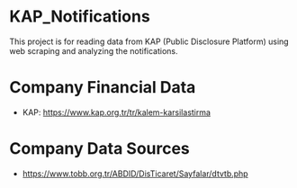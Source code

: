 # KAP_Notifications
This project is for reading data from KAP (Public Disclosure Platform) using web scraping and analyzing the notifications.


# Company Financial Data
* KAP: https://www.kap.org.tr/tr/kalem-karsilastirma


# Company Data Sources
* https://www.tobb.org.tr/ABDID/DisTicaret/Sayfalar/dtvtb.php
